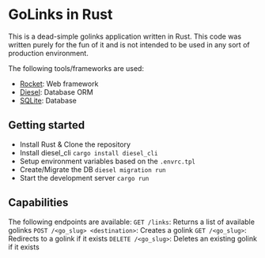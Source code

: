 # GoLinks in Rust
This is a dead-simple golinks application written in Rust.  This code was written purely for the fun of it and is not intended to be used in any sort of production environment.

The following tools/frameworks are used:
- [Rocket](https://rocket.rs/): Web framework
- [Diesel](http://diesel.rs/): Database ORM
- [SQLite](https://www.sqlite.org/index.html): Database

## Getting started
- Install Rust & Clone the repository
- Install diesel_cli `cargo install diesel_cli`
- Setup environment variables based on the `.envrc.tpl`
- Create/Migrate the DB `diesel migration run`
- Start the development server `cargo run`

## Capabilities
The following endpoints are available:
`GET /links`: Returns a list of available golinks
`POST /<go_slug> <destination>`: Creates a golink
`GET /<go_slug>`: Redirects to a golink if it exists
`DELETE /<go_slug>`: Deletes an existing golink if it exists
